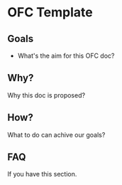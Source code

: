 # OFC Template

## Goals

- What's the aim for this OFC doc?

## Why?

Why this doc is proposed?

## How?

What to do can achive our goals?

## FAQ

If you have this section.

